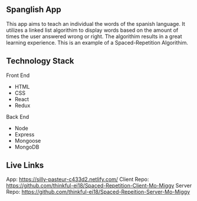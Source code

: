 ## Spanglish App
This app aims to teach an individual the words of the spanish language. It utilizes a linked list algorithim to display words based on the amount of times the user answered wrong or right. The algorithim results in a great learning experience. This is an example of a Spaced-Repetition Algorithim.

## Technology Stack

Front End
- HTML
- CSS
- React
- Redux

Back End
- Node
- Express
- Mongoose
- MongoDB

## Live Links

App: https://silly-pasteur-c433d2.netlify.com/
Client Repo: https://github.com/thinkful-ei18/Spaced-Repetition-Client-Mo-Miggy
Server Repo: https://github.com/thinkful-ei18/Spaced-Repeition-Server-Mo-Miggy


